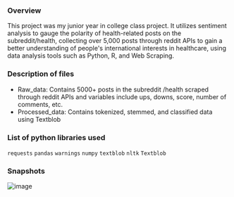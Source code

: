 ### Overview
This project was my junior year in college class project. It utilizes sentiment analysis to gauge the polarity of health-related posts on the subreddit/health, collecting over 5,000 posts through reddit APIs to gain a better understanding of people's international interests in healthcare, using data analysis tools such as Python, R, and Web Scraping.
### Description of files
- Raw_data: Contains 5000+ posts in the subreddit /health scraped through reddit APIs and variables include ups, downs, score, number of comments, etc.
- Processed_data: Contains tokenized, stemmed, and classified data using Textblob 
### List of python libraries used
`requests` `pandas` `warnings` `numpy` `textblob` `nltk` `Textblob`
### Snapshots
![image](https://github.com/yangfuchun/NLP_Analyzing_Reddit_for_Global_Health_Insights/assets/100629848/4a8f8459-668d-4dc1-b334-6df8e398ab56)
